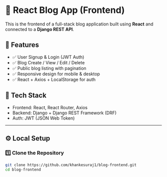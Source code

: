 # 📝 React Blog App (Frontend)

This is the frontend of a full-stack blog application built using **React** and connected to a **Django REST API**.

## 🚀 Features

- ✅ User Signup & Login (JWT Auth)
- ✅ Blog Create / View / Edit / Delete
- ✅ Public blog listing with pagination
- ✅ Responsive design for mobile & desktop
- ✅ React + Axios + LocalStorage for auth

## 🔧 Tech Stack

- Frontend: React, React Router, Axios
- Backend: Django + Django REST Framework (DRF)
- Auth: JWT (JSON Web Token)

---

## ⚙️ Local Setup

### 1️⃣ Clone the Repository

```bash
git clone https://github.com/khankesuraj1/blog-frontend.git
cd blog-frontend
